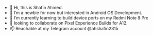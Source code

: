 - 👋 Hi, this is Shafin Ahmed.
- 👀 I’m a newbie for now but interested in Android OS Development.
- 🌱 I’m currently learning to build device ports on my Redmi Note 8 Pro
- 💞️ looking to collaborate on Pixel Experience Builds for A12.
- 📫 Reachable at my Telegram account @ahshafin2315

<!---
Temporary Bio
--->
